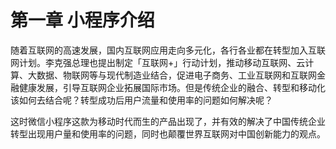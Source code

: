 # 第一章 小程序介绍
随着互联网的高速发展，国内互联网应用走向多元化，各行各业都在转型加入互联网计划。李克强总理也提出制定「互联网+」行动计划，推动移动互联网、云计算、大数据、物联网等与现代制造业结合，促进电子商务、工业互联网和互联网金融健康发展，引导互联网企业拓展国际市场。但是传统企业的融合、转型和移动化该如何去结合呢？转型成功后用户流量和使用率的问题如何解决呢？

这时微信小程序这款为移动时代而生的产品出现了，并有效的解决了中国传统企业转型出现用户量和使用率的问题，同时也颠覆世界互联网对中国创新能力的观点。
                                                                                                                                       

